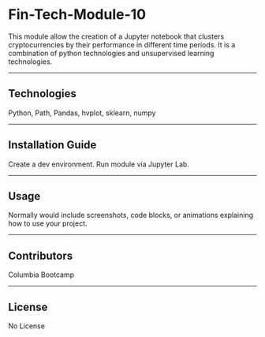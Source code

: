# Fin-Tech-Module-10
This module allow the creation of a Jupyter notebook that clusters cryptocurrencies by their performance in different time periods.  It is a combination of python technologies and unsupervised learning technologies.

---

## Technologies

Python, Path, Pandas, hvplot, sklearn, numpy

---

## Installation Guide

Create a dev environment.  Run module via Jupyter Lab. 

---

## Usage

Normally would include screenshots, code blocks, or animations explaining how to use your project.


---

## Contributors

Columbia Bootcamp

---

## License

No License
